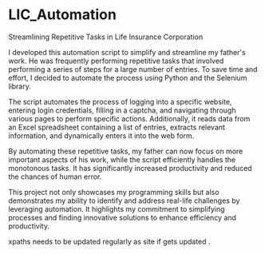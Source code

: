# LIC_Automation
 Streamlining Repetitive Tasks in Life Insurance Corporation

I developed this automation script to simplify and streamline my father's work. 
He was frequently performing repetitive tasks that involved performing a series of steps for a large number of entries. 
To save time and effort, I decided to automate the process using Python and the Selenium library.

The script automates the process of logging into a specific website, entering login credentials, filling in a captcha, 
and navigating through various pages to perform specific actions. 
Additionally, it reads data from an Excel spreadsheet containing a list of entries, 
extracts relevant information, and dynamically enters it into the web form.

By automating these repetitive tasks, my father can now focus on more important aspects of his work, 
while the script efficiently handles the monotonous tasks. It has significantly increased productivity and reduced the chances of human error.

This project not only showcases my programming skills but also demonstrates my ability to identify and address real-life challenges by leveraging automation.
It highlights my commitment to simplifying processes and finding innovative solutions to enhance efficiency and productivity.


xpaths needs to be updated regularly as site if gets updated .

